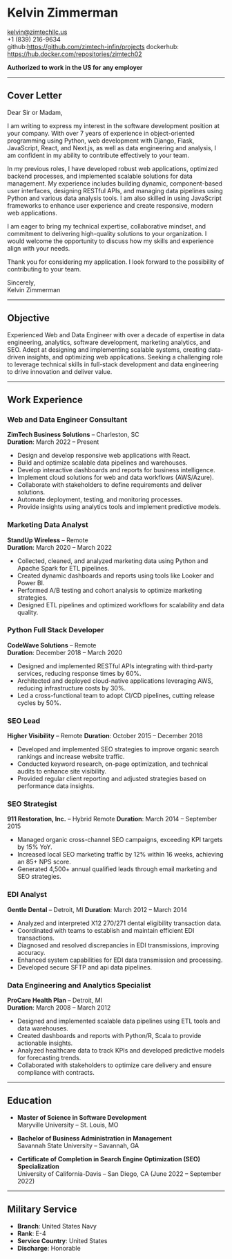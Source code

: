 # Kelvin Zimmerman  

kelvin@zimtechllc.us  
+1 (839) 216-9634  
github:https://github.com/zimtech-infin/projects
dockerhub: https://hub.docker.com/repositories/zimtech02

**Authorized to work in the US for any employer**  

---

## Cover Letter  

Dear Sir or Madam,  

I am writing to express my interest in the software development position at your company. With over 7 years of experience in object-oriented programming using Python, web development with Django, Flask, JavaScript, React, and Next.js, as well as data engineering and analysis, I am confident in my ability to contribute effectively to your team.  

In my previous roles, I have developed robust web applications, optimized backend processes, and implemented scalable solutions for data management. My experience includes building dynamic, component-based user interfaces, designing RESTful APIs, and managing data pipelines using Python and various data analysis tools. I am also skilled in using JavaScript frameworks to enhance user experience and create responsive, modern web applications.  

I am eager to bring my technical expertise, collaborative mindset, and commitment to delivering high-quality solutions to your organization. I would welcome the opportunity to discuss how my skills and experience align with your needs.  

Thank you for considering my application. I look forward to the possibility of contributing to your team.  

Sincerely,  
Kelvin Zimmerman  

---

## Objective  

Experienced Web and Data Engineer with over a decade of expertise in data engineering, analytics, software development, marketing analytics, and SEO. Adept at designing and implementing scalable systems, creating data-driven insights, and optimizing web applications. Seeking a challenging role to leverage technical skills in full-stack development and data engineering to drive innovation and deliver value.  

---

## Work Experience  

### **Web and Data Engineer Consultant**  
**ZimTech Business Solutions** – Charleston, SC  
**Duration**: March 2022 – Present  

- Design and develop responsive web applications with React.  
- Build and optimize scalable data pipelines and warehouses.  
- Develop interactive dashboards and reports for business intelligence.  
- Implement cloud solutions for web and data workflows (AWS/Azure).  
- Collaborate with stakeholders to define requirements and deliver solutions.  
- Automate deployment, testing, and monitoring processes.  
- Provide insights using analytics tools and implement predictive models.  

### **Marketing Data Analyst**  
**StandUp Wireless** – Remote  
**Duration**: March 2020 – March 2022  

- Collected, cleaned, and analyzed marketing data using Python and Apache Spark for ETL pipelines.  
- Created dynamic dashboards and reports using tools like Looker and Power BI.  
- Performed A/B testing and cohort analysis to optimize marketing strategies.  
- Designed ETL pipelines and optimized workflows for scalability and data quality.  

### **Python Full Stack Developer**  
**CodeWave Solutions** – Remote  
**Duration**: December 2018 – March 2020  

- Designed and implemented RESTful APIs integrating with third-party services, reducing response times by 60%.  
- Architected and deployed cloud-native applications leveraging AWS, reducing infrastructure costs by 30%.  
- Led a cross-functional team to adopt CI/CD pipelines, cutting release cycles by 50%.  

### **SEO Lead**  
**Higher Visibility** – Remote 
**Duration**: October 2015 – December 2018  

- Developed and implemented SEO strategies to improve organic search rankings and increase website traffic.  
- Conducted keyword research, on-page optimization, and technical audits to enhance site visibility.  
- Provided regular client reporting and adjusted strategies based on performance data insights.  

### **SEO Strategist**  
**911 Restoration, Inc.** –  Hybrid Remote
**Duration**: March 2014 – September 2015  

- Managed organic cross-channel SEO campaigns, exceeding KPI targets by 15% YoY.  
- Increased local SEO marketing traffic by 12% within 16 weeks, achieving an 85+ NPS score.  
- Generated 4,500+ annual qualified leads through email marketing and SEO strategies.  

### **EDI Analyst**  
**Gentle Dental** – Detroit, MI 
**Duration**: March 2012 – March 2014  

- Analyzed and interpreted X12 270/271 dental eligibility transaction data.  
- Coordinated with teams to establish and maintain efficient EDI transactions.  
- Diagnosed and resolved discrepancies in EDI transmissions, improving accuracy.  
- Enhanced system capabilities for EDI data transmission and processing.  
- Developed secure SFTP and api data pipelines.

### **Data Engineering and Analytics Specialist**  
**ProCare Health Plan** – Detroit, MI  
**Duration**: March 2008 – March 2012  

- Designed and implemented scalable data pipelines using ETL tools and  data warehouses.  
- Created dashboards and reports with Python/R, Scala to provide actionable insights.  
- Analyzed healthcare data to track KPIs and developed predictive models for forecasting trends.  
- Collaborated with stakeholders to optimize care delivery and ensure compliance with contracts.  

---

## Education  

- **Master of Science in Software Development**  
  Maryville University – St. Louis, MO  

- **Bachelor of Business Administration in Management**  
  Savannah State University – Savannah, GA  

- **Certificate of Completion in Search Engine Optimization (SEO) Specialization**  
  University of California-Davis – San Diego, CA (June 2022 – September 2022)  

---

## Military Service  

- **Branch**: United States Navy  
- **Rank**: E-4  
- **Service Country**: United States  
- **Discharge**: Honorable  
